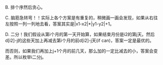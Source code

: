 B. 排个序然后贪心。

C. 脑筋急转弯！！实际上各个方案是有重复的，稍微画一画会发现，如果从右往左按照一列一列地去看，答案其实是|x1-x2|*|y1-y2|+1。

D. 二分！我们假设从第i个月的第一天开始算，如果结束月份是i2的第j天。然后d[i2]-j的这些天加上再减去第i个月的前d[i2]-j天(if can)，答案一定是最优的。

   而否则，如果我们再加上j+1个月的前几天，那么加的一定比减去的小，答案会变差。所以枚举i二分j。

